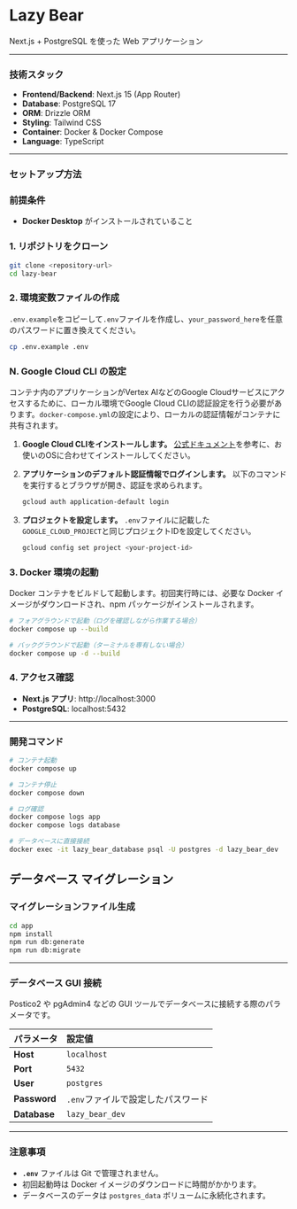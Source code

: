 # Lazy Bear

Next.js + PostgreSQL を使った Web アプリケーション

---

### 技術スタック

- **Frontend/Backend**: Next.js 15 (App Router)
- **Database**: PostgreSQL 17
- **ORM**: Drizzle ORM
- **Styling**: Tailwind CSS
- **Container**: Docker & Docker Compose
- **Language**: TypeScript

---

### セットアップ方法

### 前提条件

- **Docker Desktop** がインストールされていること

### 1\. リポジトリをクローン

```bash
git clone <repository-url>
cd lazy-bear
```

### 2\. 環境変数ファイルの作成

`.env.example`をコピーして`.env`ファイルを作成し、`your_password_here`を任意のパスワードに置き換えてください。

```bash
cp .env.example .env
```

### N\. Google Cloud CLI の設定

コンテナ内のアプリケーションがVertex AIなどのGoogle Cloudサービスにアクセスするために、ローカル環境でGoogle Cloud CLIの認証設定を行う必要があります。`docker-compose.yml`の設定により、ローカルの認証情報がコンテナに共有されます。

1. **Google Cloud CLIをインストールします。**
   [公式ドキュメント](https://cloud.google.com/sdk/docs/install)を参考に、お使いのOSに合わせてインストールしてください。

2. **アプリケーションのデフォルト認証情報でログインします。**
   以下のコマンドを実行するとブラウザが開き、認証を求められます。
   ```bash
   gcloud auth application-default login
   ```

3. **プロジェクトを設定します。**
   `.env`ファイルに記載した`GOOGLE_CLOUD_PROJECT`と同じプロジェクトIDを設定してください。
   ```bash
   gcloud config set project <your-project-id>
   ```

### 3\. Docker 環境の起動

Docker コンテナをビルドして起動します。初回実行時には、必要な Docker イメージがダウンロードされ、npm パッケージがインストールされます。

```bash
# フォアグラウンドで起動（ログを確認しながら作業する場合）
docker compose up --build

# バックグラウンドで起動（ターミナルを専有しない場合）
docker compose up -d --build
```

### 4\. アクセス確認

- **Next.js アプリ**: http://localhost:3000
- **PostgreSQL**: localhost:5432

---

### 開発コマンド

```bash
# コンテナ起動
docker compose up

# コンテナ停止
docker compose down

# ログ確認
docker compose logs app
docker compose logs database

# データベースに直接接続
docker exec -it lazy_bear_database psql -U postgres -d lazy_bear_dev
```

## データベース マイグレーション

### マイグレーションファイル生成

```bash
cd app
npm install
npm run db:generate
npm run db:migrate
```

---

### データベース GUI 接続

Postico2 や pgAdmin4 などの GUI ツールでデータベースに接続する際のパラメータです。

| パラメータ   | 設定値                             |
| :----------- | :--------------------------------- |
| **Host**     | `localhost`                        |
| **Port**     | `5432`                             |
| **User**     | `postgres`                         |
| **Password** | `.env`ファイルで設定したパスワード |
| **Database** | `lazy_bear_dev`                    |

---

### 注意事項

- **`.env`** ファイルは Git で管理されません。
- 初回起動時は Docker イメージのダウンロードに時間がかかります。
- データベースのデータは `postgres_data` ボリュームに永続化されます。
